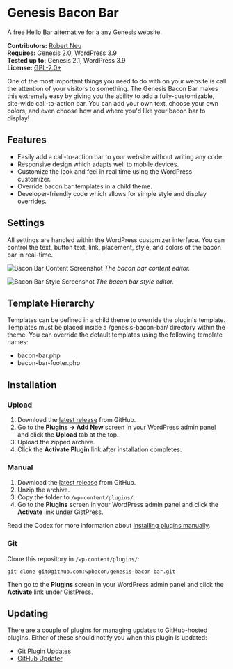 # Genesis Bacon Bar

A free Hello Bar alternative for a any Genesis website.

__Contributors:__ [Robert Neu](https://github.com/wpbacon)  
__Requires:__ Genesis 2.0, WordPress 3.9  
__Tested up to:__ Genesis 2.1, WordPress 3.9  
__License:__ [GPL-2.0+](http://www.gnu.org/licenses/gpl-2.0.html)  

One of the most important things you need to do with on your website is call the attention of your visitors to something. The Genesis Bacon Bar makes this extremely easy by giving you the ability to add a fully-customizable, site-wide call-to-action bar. You can add your own text, choose your own colors, and even choose how and where you'd like your bacon bar to display!

## Features

* Easily add a call-to-action bar to your website without writing any code.
* Responsive design which adapts well to mobile devices.
* Customize the look and feel in real time using the WordPress customizer.
* Override bacon bar templates in a child theme.
* Developer-friendly code which allows for simple style and display overrides.

## Settings

All settings are handled within the WordPress customizer interface. You can control the text, button text, link, placement, style, and colors of the bacon bar in real-time.

![Bacon Bar Content Screenshot](https://raw.github.com/wpbacon/genesis-bacon-bar/master/screenshot-1.jpg)
_The bacon bar content editor._

![Bacon Bar Style Screenshot](https://raw.github.com/wpbacon/genesis-bacon-bar/master/screenshot-2.jpg)
_The bacon bar style editor._

## Template Hierarchy

Templates can be defined in a child theme to override the plugin's template. Templates must be placed inside a /genesis-bacon-bar/ directory within the theme. You can override the default templates using the following template names:

* bacon-bar.php
* bacon-bar-footer.php

## Installation ##

### Upload ###

1. Download the [latest release](https://github.com/wpbacon/genesis-bacon-bar/archive/master.zip) from GitHub.
2. Go to the __Plugins &rarr; Add New__ screen in your WordPress admin panel and click the __Upload__ tab at the top.
3. Upload the zipped archive.
4. Click the __Activate Plugin__ link after installation completes.

### Manual ###

1. Download the [latest release](https://github.com/wpbacon/genesis-bacon-bar/archive/master.zip) from GitHub.
2. Unzip the archive.
3. Copy the folder to `/wp-content/plugins/`.
4. Go to the __Plugins__ screen in your WordPress admin panel and click the __Activate__ link under GistPress.

Read the Codex for more information about [installing plugins manually](http://codex.wordpress.org/Managing_Plugins#Manual_Plugin_Installation).

### Git ###

Clone this repository in `/wp-content/plugins/`:

`git clone git@github.com:wpbacon/genesis-bacon-bar.git`

Then go to the __Plugins__ screen in your WordPress admin panel and click the __Activate__ link under GistPress.

## Updating ##

There are a couple of plugins for managing updates to GitHub-hosted plugins. Either of these should notify you when this plugin is updated:

* [Git Plugin Updates](https://github.com/brainstormmedia/git-plugin-updates)
* [GitHub Updater](https://github.com/afragen/github-updater)
